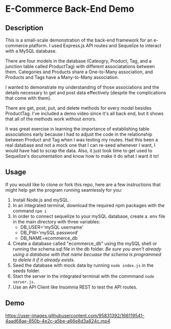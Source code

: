 # E-Commerce Back-End Demo

## Description
This is a small-scale demonstration of the back-end framework for an e-commerce platform. I used Express.js API routes and Sequelize to interact with a MySQL database.

There are four models in the database (Cateogry, Product, Tag, and a junction table called ProductTag) with different associatations between them. Categories and Products share a One-to-Many association, and Products and Tags have a Many-to-Many association.

I wanted to demonstrate my understanding of those associations and the details necessary to get and post data effectively (despite the complications that come with them).

There are get, post, put, and delete methods for every model besides ProductTag. I've included a demo video since it's all back end, but it shows that all of the methods work without errors.

It was great exercise in learning the importance of establishing table associations early because I had to adjust the code in the relationship between Product and Tag when I was testing my routes. Had this been a real database and not a mock one that I can re-seed whenever I want, I would have had to scrap the data. Also, it just took time to get used to Sequelize's documentation and know how to make it do what I want it to!

## Usage
If you would like to clone or fork this repo, here are a few instructions that might help get the program running seamlessly for you:

1. Install Node.js and mySQL.
2. In an integrated terminal, download the required npm packages with the command `npm i`
3. In order to connect sequelize to your mySQL database, create a .env file in the main directory with three variables:
    * DB_USER='mySQL username'
    * DB_PW='mySQL password'
    * DB_NAME=ecommerce_db
4. Create a database called "ecommerce_db" using the mySQL shell or running the schema.sql file in the db folder. *Be sure you aren't already using a database with that name becuase the schema is programmed to delete it if it already exists.*
5. Seed the database with mock data by running `node index.js` in the seeds folder.
6. Start the server in the integrated terminal with the commmand `node server.js`.
7. Use an API Client like Insomnia REST to test the API routes.

## Demo

https://user-images.githubusercontent.com/95831392/166119541-4aad68ae-850b-4e2c-a5be-a66e8d3a824c.mp4

